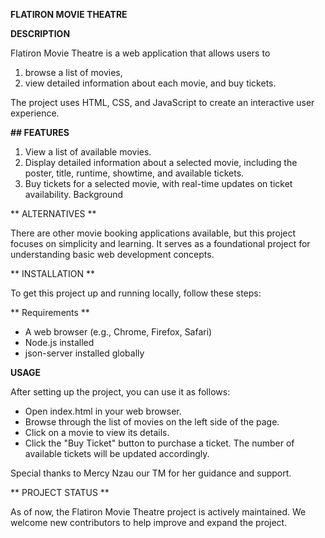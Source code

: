 

**FLATIRON MOVIE THEATRE**



**DESCRIPTION**


Flatiron Movie Theatre is a web application that allows users to 
1. browse a list of movies,
2. view detailed information about each movie, and buy tickets.

 The project uses HTML, CSS, and JavaScript to create an interactive user experience.


**## FEATURES**

1. View a list of available movies.
2. Display detailed information about a selected movie, including the poster, title, runtime, showtime, and available tickets.
3. Buy tickets for a selected movie, with real-time updates on ticket availability.
Background


** ALTERNATIVES **

There are other movie booking applications available, but this project focuses on simplicity and learning. It serves as a foundational project for understanding basic web development concepts.



** INSTALLATION **


To get this project up and running locally, follow these steps:

 ** Requirements **
- A web browser (e.g., Chrome, Firefox, Safari)
- Node.js installed
- json-server installed globally


**USAGE**

After setting up the project, you can use it as follows:

- Open index.html in your web browser.
- Browse through the list of movies on the left side of the page.
- Click on a movie to view its details.
 - Click the "Buy Ticket" button to purchase a ticket. The number of available tickets will be updated accordingly.




Special thanks to Mercy Nzau our TM for her  guidance and support.



** PROJECT STATUS **


As of now, the Flatiron Movie Theatre project is actively maintained. We welcome new contributors to help improve and expand the project.
